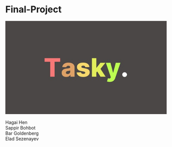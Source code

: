 # Final-Project

<center>
<img src="https://github.com/HagaiHen/Final-Project/blob/main/Logo.jpeg">
</center>

Hagai Hen <br>
Sappir Bohbot <br>
Bar Goldenberg <br>
Elad Sezenayev
